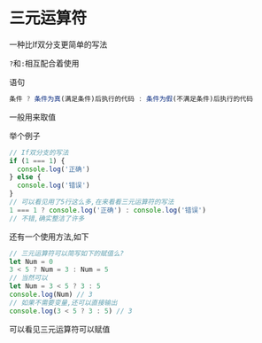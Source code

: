 # 三元运算符

一种比If双分支更简单的写法

`?`和`:`相互配合着使用

语句

```js
条件 ? 条件为真(满足条件)后执行的代码 : 条件为假(不满足条件)后执行的代码
```

一般用来取值

举个例子

```js
// If双分支的写法
if (1 === 1) {
  console.log('正确')
} else {
  console.log('错误')
}
// 可以看见用了5行这么多,在来看看三元运算符的写法
1 === 1 ? console.log('正确') : console.log('错误')
// 不错,确实整洁了许多
```

还有一个使用方法,如下

```js
// 三元运算符可以简写如下的赋值么?
let Num = 0
3 < 5 ? Num = 3 : Num = 5
// 当然可以
let Num = 3 < 5 ? 3 : 5
console.log(Num) // 3
// 如果不需要变量,还可以直接输出
console.log(3 < 5 ? 3 : 5) // 3
```

可以看见三元运算符可以赋值